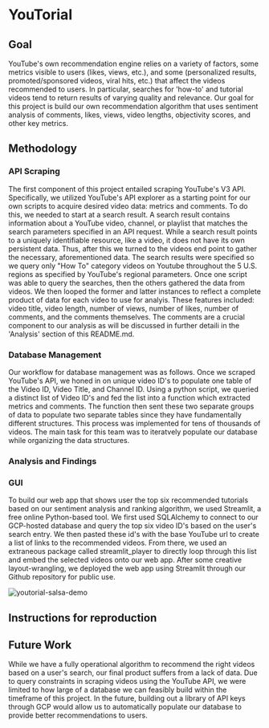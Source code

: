 # YouTorial

## Goal
YouTube's own recommendation engine relies on a variety of factors, some metrics visible to users (likes, views, etc.), and some (personalized results, promoted/sponsored videos, viral hits, etc.) that affect the videos recommended to users. In particular, searches for 'how-to' and tutorial videos tend to return results of varying quality and relevance. Our goal for this project is build our own recommendation algorithm that uses sentiment analysis of comments, likes, views, video lengths, objectivity scores, and other key metrics. 

## Methodology

### API Scraping

The first component of this project entailed scraping YouTube's V3 API. Specifically, we utilized YouTube's API explorer as a starting point for our own scripts to acquire desired video data: metrics and comments. To do this, we needed to start at a search result. A search result contains information about a YouTube video, channel, or playlist that matches the search parameters specified in an API request. While a search result points to a uniquely identifiable resource, like a video, it does not have its own persistent data. Thus, after this we turned to the videos end point to gather the necessary, aforementioned data. The search results were specified so we query only "How To" category videos on Youtube throughout the 5 U.S. regions as specified by YouTube's regional parameters. Once one script was able to query the searches, then the others gathered the data from videos. We then looped the former and latter instances to reflect a complete product of data for each video to use for analyis. These features included: video title, video length, number of views, number of likes, number of comments, and the comments themselves. The comments are a crucial component to our analysis as will be discussed in further detaili in the 'Analysis' section of this README.md.

### Database Management

Our workflow for database management was as follows. Once we scraped YouTube's API, we honed in on unique video ID's to populate one table of the Video ID, Video Title, and Channel ID. Using a python script, we queried a distinct list of Video ID's and fed the list into a function which extracted metrics and comments. The function then sent these two separate groups of data to populate two separate tables since they have fundamentally different structures. This process was implemented for tens of thousands of videos. The main task for this team was to iteratvely populate our database while organizing the data structures.

### Analysis and Findings

### GUI 
To build our web app that shows user the top six recommended tutorials based on our sentiment analysis and ranking algorithm, we used Streamlit, a free online Python-based tool. We first used SQLAlchemy to connect to our GCP-hosted database and query the top six video ID's based on the user's search entry. We then pasted these id's with the base YouTube url to create a list of links to the recommended videos. From there, we used an extraneous package called streamlit_player to directly loop through this list and embed the selected videos onto our web app. After some creative layout-wrangling, we deployed the web app using Streamlit through our Github repository for public use. 

![youtorial-salsa-demo](https://user-images.githubusercontent.com/98052656/168164298-137ff3ac-a1b4-436b-b3bb-3eee4c480469.gif)


## Instructions for reproduction


## Future Work 
While we have a fully operational algorithm to recommend the right videos based on a user's search, our final product suffers from a lack of data. Due to query constraints in scraping videos using the YouTube API, we were limited to how large of a database we can feasibly build within the timeframe of this project. In the future, building out a library of API keys through GCP would allow us to automatically populate our database to provide better recommendations to users. 
